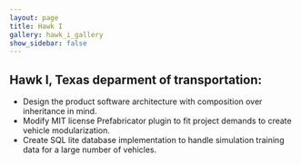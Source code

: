 ```yaml
---
layout: page
title: Hawk I
gallery: hawk_i_gallery
show_sidebar: false
---
```




## Hawk I, Texas deparment of transportation:

* Design the product software architecture with composition over inheritance in mind.
* Modify MIT license Prefabricator plugin to fit project demands to create vehicle modularization. 
* Create SQL lite database implementation to handle simulation training data for a large number of vehicles.

